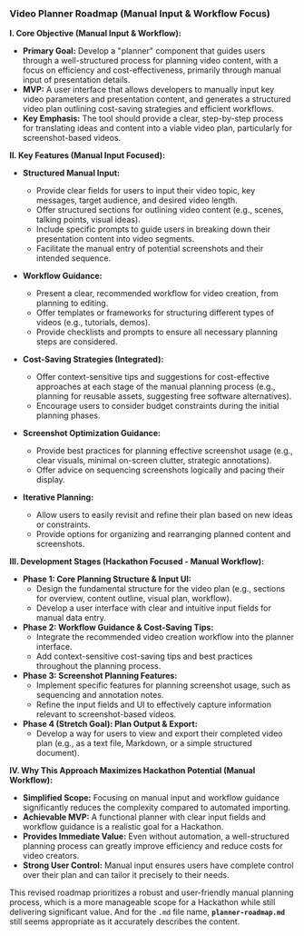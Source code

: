 ### Video Planner Roadmap (Manual Input & Workflow Focus)

**I. Core Objective (Manual Input & Workflow):**

* **Primary Goal:** Develop a "planner" component that guides users through a well-structured process for planning video content, with a focus on efficiency and cost-effectiveness, primarily through manual input of presentation details.
* **MVP:** A user interface that allows developers to manually input key video parameters and presentation content, and generates a structured video plan outlining cost-saving strategies and efficient workflows.
* **Key Emphasis:** The tool should provide a clear, step-by-step process for translating ideas and content into a viable video plan, particularly for screenshot-based videos.

**II. Key Features (Manual Input Focused):**

* **Structured Manual Input:**
    * Provide clear fields for users to input their video topic, key messages, target audience, and desired video length.
    * Offer structured sections for outlining video content (e.g., scenes, talking points, visual ideas).
    * Include specific prompts to guide users in breaking down their presentation content into video segments.
    * Facilitate the manual entry of potential screenshots and their intended sequence.

* **Workflow Guidance:**
    * Present a clear, recommended workflow for video creation, from planning to editing.
    * Offer templates or frameworks for structuring different types of videos (e.g., tutorials, demos).
    * Provide checklists and prompts to ensure all necessary planning steps are considered.

* **Cost-Saving Strategies (Integrated):**
    * Offer context-sensitive tips and suggestions for cost-effective approaches at each stage of the manual planning process (e.g., planning for reusable assets, suggesting free software alternatives).
    * Encourage users to consider budget constraints during the initial planning phases.

* **Screenshot Optimization Guidance:**
    * Provide best practices for planning effective screenshot usage (e.g., clear visuals, minimal on-screen clutter, strategic annotations).
    * Offer advice on sequencing screenshots logically and pacing their display.

* **Iterative Planning:**
    * Allow users to easily revisit and refine their plan based on new ideas or constraints.
    * Provide options for organizing and rearranging planned content and screenshots.

**III. Development Stages (Hackathon Focused - Manual Workflow):**

* **Phase 1: Core Planning Structure & Input UI:**
    * Design the fundamental structure for the video plan (e.g., sections for overview, content outline, visual plan, workflow).
    * Develop a user interface with clear and intuitive input fields for manual data entry.
* **Phase 2: Workflow Guidance & Cost-Saving Tips:**
    * Integrate the recommended video creation workflow into the planner interface.
    * Add context-sensitive cost-saving tips and best practices throughout the planning process.
* **Phase 3: Screenshot Planning Features:**
    * Implement specific features for planning screenshot usage, such as sequencing and annotation notes.
    * Refine the input fields and UI to effectively capture information relevant to screenshot-based videos.
* **Phase 4 (Stretch Goal): Plan Output & Export:**
    * Develop a way for users to view and export their completed video plan (e.g., as a text file, Markdown, or a simple structured document).

**IV. Why This Approach Maximizes Hackathon Potential (Manual Workflow):**

* **Simplified Scope:** Focusing on manual input and workflow guidance significantly reduces the complexity compared to automated importing.
* **Achievable MVP:** A functional planner with clear input fields and workflow guidance is a realistic goal for a Hackathon.
* **Provides Immediate Value:** Even without automation, a well-structured planning process can greatly improve efficiency and reduce costs for video creators.
* **Strong User Control:** Manual input ensures users have complete control over their plan and can tailor it precisely to their needs.

This revised roadmap prioritizes a robust and user-friendly manual planning process, which is a more manageable scope for a Hackathon while still delivering significant value. And for the `.md` file name, **`planner-roadmap.md`** still seems appropriate as it accurately describes the content.
